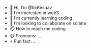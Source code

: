 - 👋 Hi, I’m @ItxKeshav
- 👀 I’m interested in web3
- 🌱 I’m currently learning coding 
- 💞️ I’m looking to collaborate on solana 
- 📫 How to reach me coding 
- 😄 Pronouns: ...
- ⚡ Fun fact: ...

<!---
ItxKeshav/ItxKeshav is a ✨ special ✨ repository because its `README.md` (this file) appears on your GitHub profile.
You can click the Preview link to take a look at your changes.
--->
